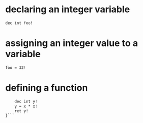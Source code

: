 # declaring an integer variable
```dec int foo!```

# assigning an integer value to a variable
```foo = 32!```

# defining a function
```def foo(int x) {
    dec int y!
    y = x * x!
    ret y!
}```